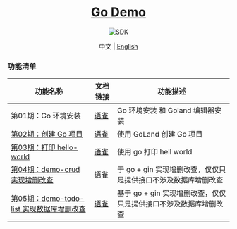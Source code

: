 <h1 align="center">
  <a href="https://github.com/chuxin-cs" target="_blank">Go Demo</a>
</h1>

<p align="center">
  <a href="https://golang.google.cn/dl/">
      <img alt="SDK" src="https://img.shields.io/badge/golang SDK-1.22.4-42b883"/>
  </a>
</p>

<p align="center">
  <span>中文 | <a href="./README.md">English</a></span>
</p>

### 功能清单
| 功能名称  |  文档链接  | 功能描述 |
| -------- | --------- |--------- |
| 第01期：Go 环境安装  |  [语雀](https://www.yuque.com/chuxin-cs/go-demo/mu0kurhb237g8so5)    | Go 环境安装 和 Goland 编辑器安装 |
| [第02期：创建 Go 项目]("./demo-env") |[语雀](https://www.yuque.com/chuxin-cs/go-demo/gcb4dqd6gbg1fqmx)   | 使用 GoLand 创建 Go 项目 |
| [第03期：打印 hello-world]("./demo-hello-world") |[语雀](https://www.yuque.com/chuxin-cs/go-demo/tunc2v3wn112hrst)   | 使用 go 打印 hell world |
| [第04期：demo-crud 实现增删改查]("./demo-curd") | [语雀](https://www.yuque.com/chuxin-cs/go-demo/shhqplu5eo95k2no)  | 于 go + gin 实现增删改查，仅仅只是提供接口不涉及数据库增删改查 |
| [第05期：demo-todo-list 实现数据库增删改查]("./demo-todo-list") | [语雀](https://www.yuque.com/chuxin-cs/go-demo/vvkn5mvhzh9xk6mh)  | 基于 go + gin 实现增删改查，仅仅只是提供接口不涉及数据库增删改查 |
